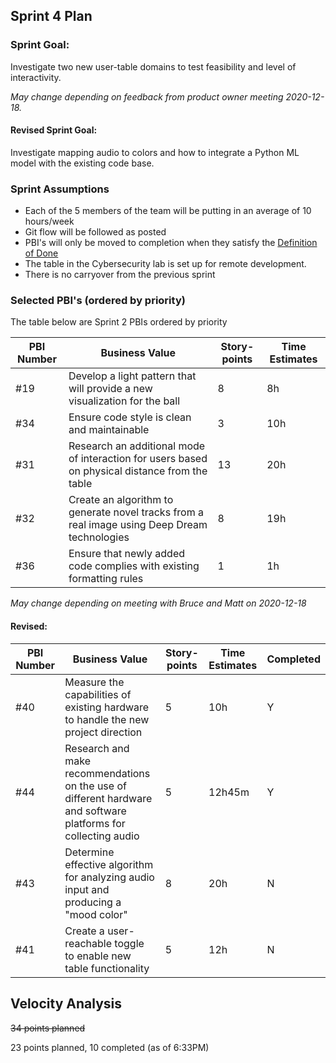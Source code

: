 ## Sprint 4 Plan

### Sprint Goal:
Investigate two new user-table domains to test feasibility and level of interactivity.

_May change depending on feedback from product owner meeting 2020-12-18._

#### Revised Sprint Goal:
Investigate mapping audio to colors and how to integrate a Python ML model with the existing code base.

### Sprint Assumptions

* Each of the 5 members of the team will be putting in an average of 10 hours/week
* Git flow will be followed as posted
* PBI's will only be moved to completion when they satisfy the [Definition of Done](/msoe.edu/sdl/sd21/sisyphus/msoe-sisbot/-/wikis/Process/Definition%20of%20Done)
* The table in the Cybersecurity lab is set up for remote development.
* There is no carryover from the previous sprint

### Selected PBI's (ordered by priority)

The table below are Sprint 2 PBIs ordered by priority

| PBI Number | Business Value | Story-points | Time Estimates | 
| ---------- | -------------- | ------------ | -------------- |
| #19 | Develop a light pattern that will provide a new visualization for the ball | 8 | 8h |
| #34 | Ensure code style is clean and maintainable | 3 | 10h |
| #31 | Research an additional mode of interaction for users based on physical distance from the table | 13 | 20h |
| #32 | Create an algorithm to generate novel tracks from a real image using Deep Dream technologies | 8 | 19h |
|#36 | Ensure that newly added code complies with existing formatting rules |  1 | 1h |

_May change depending on meeting with Bruce and Matt on 2020-12-18_

#### Revised:
| PBI Number | Business Value | Story-points | Time Estimates | Completed |
| ---------- | -------------- | ------------ | -------------- | --------- | 
| #40        |  Measure the capabilities of existing hardware to handle the new project direction| 5 | 10h | Y | 
| #44 | Research and make recommendations on the use of different hardware and software platforms for collecting audio | 5 | 12h45m | Y |
| #43 | Determine effective algorithm for analyzing audio input and producing a "mood color" |8 | 20h | N| 
| #41 | Create a user-reachable toggle to enable new table functionality | 5 | 12h | N |

## Velocity Analysis
~~34 points planned~~

23 points planned, 10 completed (as of 6:33PM)
